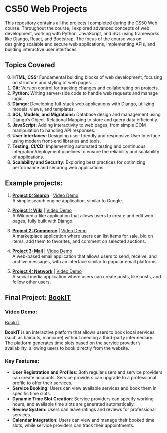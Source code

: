 # CS50 Web Projects

This repository contains all the projects I completed during the CS50 Web course. Throughout the course, I explored advanced concepts of web development, working with Python, JavaScript, and SQL using frameworks like Django, React, and Bootstrap. The focus of the course was on designing scalable and secure web applications, implementing APIs, and building interactive user interfaces.

## Topics Covered

0. **HTML, CSS:** Fundamental building blocks of web development, focusing on structure and styling of web pages.
1. **Git:** Version control for tracking changes and collaborating on projects.
2. **Python:** Writing server-side code to handle web requests and manage logic.
3. **Django:** Developing full-stack web applications with Django, utilizing models, views, and templates.
4. **SQL, Models, and Migrations:** Database design and management using Django’s Object-Relational Mapping to store and query data efficiently.
5. **JavaScript:** Adding interactivity to web pages, from simple DOM manipulation to handling API responses.
6. **User Interfaces:** Designing user-friendly and responsive User Interface using modern front-end libraries and tools.
7. **Testing, CI/CD:** Implementing automated testing and continuous integration/deployment pipelines to ensure the reliability and scalability of applications.
8. **Scalability and Security:** Exploring best practices for optimizing performance and securing web applications.

## Example projects:

1. **[Project 0: Search](https://github.com/kamilkk00/CS50/tree/main/CS50_Web/search)** | [Video Demo](https://youtu.be/FCYWvHuFgdI)  
   A simple search engine application, similar to Google.

2. **[Project 1: Wiki](https://github.com/kamilkk00/CS50/tree/main/CS50_Web/wiki)** | [Video Demo](x)  
   A Wikipedia-like application that allows users to create and edit web pages, fully built with Django.

3. **[Project 2: Commerce](https://github.com/kamilkk00/CS50/tree/main/CS50_Web/commerce)** | [Video Demo](https://youtu.be/Yx3fN8dZxjM)  
   A marketplace application where users can list items for sale, bid on items, add them to favorites, and comment on selected auctions.

4. **[Project 3: Mail](https://github.com/kamilkk00/CS50/tree/main/CS50_Web/mail)** | [Video Demo](https://youtu.be/3rikJXhMqVY)  
   A web-based email application that allows users to send, receive, and archive messages, with an interface similar to popular email platforms.

5. **[Project 4: Network](https://github.com/kamilkk00/CS50/tree/main/CS50_Web/project4)** | [Video Demo](https://youtu.be/W_34RlwCXMc)  
   A social media application where users can create posts, like posts, and follow other users.


## Final Project: [BookIT](https://github.com/kamilkk00/CS50/tree/main/CS50_Web/final)

### Video Demo: 
[BookIT](https://youtu.be/57OIJV4FecQ)

**BookIT** is an interactive platform that allows users to book local services (such as haircuts, manicure) without needing a third-party intermediary. The platform generates time slots based on the service provider’s availability, allowing users to book directly from the website.

### Key Features:
- **User Registration and Profiles**: Both regular users and service providers can create accounts. Service providers can upgrade to a professional profile to offer their services.
- **Service Booking**: Users can view available services and book them in specific time slots.
- **Dynamic Time Slot Creation**: Service providers can specify working hours, and available time slots are generated automatically.
- **Review System**: Users can leave ratings and reviews for professional services.
- **Calendar Integration**: Users can view and manage their booked time slots, while service providers can track their appointments.
